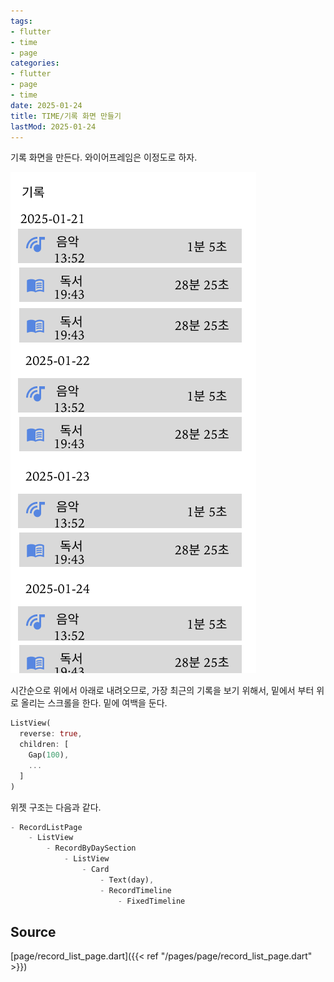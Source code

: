 ```yaml
---
tags:
- flutter
- time
- page
categories:
- flutter
- page
- time
date: 2025-01-24
title: TIME/기록 화면 만들기
lastMod: 2025-01-24
---
```



기록 화면을 만든다. 와이어프레임은 이정도로 하자.

![RecordPage.png](/assets/recordpage_1737685497865_0.png)

시간순으로 위에서 아래로 내려오므로, 가장 최근의 기록을 보기 위해서, 밑에서 부터 위로 올리는 스크롤을 한다. 밑에 여백을 둔다.

```dart
ListView(
  reverse: true,
  children: [
    Gap(100),
    ...
  ]
)  
```



위젯 구조는 다음과 같다.

```dart
- RecordListPage
	- ListView
  		- RecordByDaySection
    		- ListView
  				- Card
  					- Text(day),
  					- RecordTimeline
  						- FixedTimeline
```













## Source

[page/record_list_page.dart]({{< ref "/pages/page/record_list_page.dart" >}})






